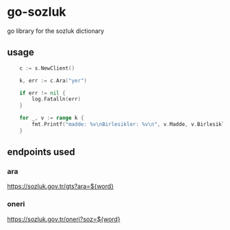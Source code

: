 # go-sozluk
go library for the sozluk dictionary

## usage

```go
	c := s.NewClient()

	k, err := c.Ara("yer")

	if err != nil {
		log.Fatalln(err)
	}

	for _, v := range k {
		fmt.Printf("madde: %v\nBirlesikler: %v\n", v.Madde, v.Birlesikler)
	}

```

## endpoints used

### ara

https://sozluk.gov.tr/gts?ara=${word}

### oneri

https://sozluk.gov.tr/oneri?soz=${word}
